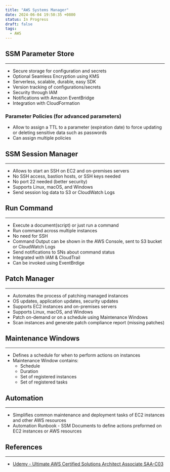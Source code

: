 ```yaml
---
title: "AWS Systems Manager"
date: 2024-06-04 19:50:35 +0800
status: In Progress
draft: false
tags:
  - AWS
---
```

## SSM Parameter Store
---
- Secure storage for configuration and secrets
- Optional Seamless Encryption using KMS
- Serverless, scalable, durable, easy SDK
- Version tracking of configurations/secrets
- Security through IAM
- Notifications with Amazon EventBridge
- Integration with CloudFormation

### Parameter Policies (for advanced parameters)
- Allow to assign a TTL to a parameter (expiration date) to force updating or deleting sensitive data such as passwords
- Can assign multiple policies

## SSM Session Manager
---
- Allows to start an SSH on EC2 and on-premises servers
- No SSH access, bastion hosts, or SSH keys needed
- No port 22 needed (better security)
- Supports Linux, macOS, and Windows
- Send session log data to S3 or CloudWatch Logs

## Run Command
---
- Execute a document(script) or just run a command
- Run command across multiple instances
- No need for SSH
- Command Output can be shown in the AWS Console, sent to S3 bucket or CloudWatch Logs
- Send notifications to SNs about command status
- Integrated with IAM & CloudTrail
- Can be invoked using EventBrdige

## Patch Manager
---
- Automates the process of patching managed instances
- OS updates, application updates, security updates
- Supports EC2 instances and on-premises servers
- Supports Linux, macOS, and Windows
- Patch on-demand or on a schedule using Maintenance Windows
- Scan instances and generate patch compliance report (missing patches)

## Maintenance Windows
---
- Defines a schedule for when to perform actions on instances
- Maintenance Window contains:
	- Schedule
	- Duration
	- Set of registered instances
	- Set of registered tasks

## Automation
---
- Simplifies common maintenance and deployment tasks of EC2 instances and other AWS resources
- Automation Runbook - SSM Documents to define actions preformed on EC2 instances or AWS resources

## References
---
- [Udemy - Ultimate AWS Certified Solutions Architect Associate SAA-C03](https://www.udemy.com/course/aws-certified-solutions-architect-associate-saa-c03)
